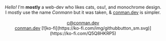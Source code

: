 <p align="center">
	<i>Hello!</i> I'm <b>mostly</b> a web-dev who likes cats, osu!, and monochrome design.<br>
	I mostly use the name <i>Conmann</i> but it was taken, & <a href="https://conman.dev">conman.dev</a> is simpler.
	<br><br>
	<a href="mailto:c@conman.dev">c@conman.dev</a><br>
	<a href="https://conman.dev">conman.dev</a>
	[![ko-fi](https://ko-fi.com/img/githubbutton_sm.svg)](https://ko-fi.com/Q5Q8HKRP5)
</p>
